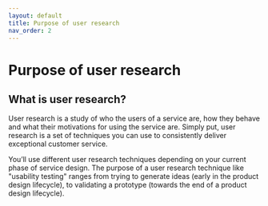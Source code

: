 ```yaml
---
layout: default
title: Purpose of user research
nav_order: 2
---
```


# Purpose of user research

## What is user research?
User research is a study of who the users of a service are, how they behave and what their motivations for using the service are. Simply put, user research is a set of techniques you can use to consistently deliver exceptional customer service.

You’ll use different user research techniques depending on your current phase of service design. The purpose of a user research technique like "usability testing" ranges from trying to generate ideas (early in the product design lifecycle), to validating a prototype (towards the end of a product design lifecycle).
